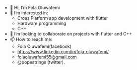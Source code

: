 - 👋 Hi, I’m Fola Oluwafemi
- 👀 I’m interested in:
    - Cross Platform app development with flutter
    - Hardware programming
    - C++
- 💞️ I’m looking to collaborate on projects with flutter and C++
- 📫 How to reach me:
    - Fola Oluwafemi(facebook)
    - https://www.linkedin.com/in/fola-oluwafemi/
    - folaoluwafemi55@gmail.com
    - @popestrings (twitter).

<!---
folaoluwafemi/folaoluwafemi is a ✨ special ✨ repository because its `README.md` (this file) appears on your GitHub profile.
You can click the Preview link to take a look at your changes.
--->
